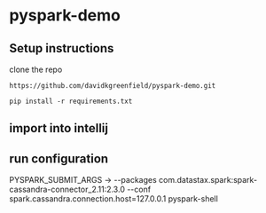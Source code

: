 # pyspark-demo

## Setup instructions
clone the repo
```
https://github.com/davidkgreenfield/pyspark-demo.git
```

```
pip install -r requirements.txt
```

## import into intellij

## run configuration
PYSPARK_SUBMIT_ARGS ->	--packages com.datastax.spark:spark-cassandra-connector_2.11:2.3.0 --conf spark.cassandra.connection.host=127.0.0.1 pyspark-shell

